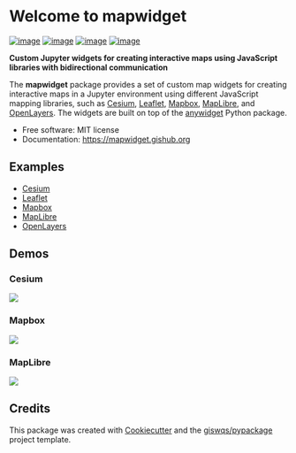 # Welcome to mapwidget

<!-- [![image](https://img.shields.io/conda/vn/conda-forge/mapwidget.svg)](https://anaconda.org/conda-forge/mapwidget) -->

[![image](https://img.shields.io/pypi/v/mapwidget.svg)](https://pypi.python.org/pypi/mapwidget)
[![image](https://studiolab.sagemaker.aws/studiolab.svg)](https://studiolab.sagemaker.aws/import/github/giswqs/mapwidget/blob/master/docs/examples/maplibre.ipynb)
[![image](https://img.shields.io/badge/Open-Planetary%20Computer-black?style=flat&logo=microsoft)](https://pccompute.westeurope.cloudapp.azure.com/compute/hub/user-redirect/git-pull?repo=https://github.com/giswqs/mapwidget&urlpath=lab/tree/mapwidget/docs/examples/maplibre.ipynb&branch=master)
[![image](https://colab.research.google.com/assets/colab-badge.svg)](https://colab.research.google.com/github/giswqs/mapwidget/blob/master/docs/examples/maplibre.ipynb)

**Custom Jupyter widgets for creating interactive maps using JavaScript libraries with bidirectional communication**

The **mapwidget** package provides a set of custom map widgets for creating interactive maps in a Jupyter environment using different JavaScript mapping libraries, such as [Cesium](https://cesium.com/), [Leaflet](https://leafletjs.com/), [Mapbox](https://www.mapbox.com/), [MapLibre](https://maplibre.org/), and [OpenLayers](https://openlayers.org/). The widgets are built on top of the [anywidget](https://github.com/manzt/anywidget) Python package.

-   Free software: MIT license
-   Documentation: https://mapwidget.gishub.org

## Examples

-   [Cesium](https://mapwidget.gishub.org/examples/cesium)
-   [Leaflet](https://mapwidget.gishub.org/examples/leaflet)
-   [Mapbox](https://mapwidget.gishub.org/examples/mapbox)
-   [MapLibre](https://mapwidget.gishub.org/examples/maplibre)
-   [OpenLayers](https://mapwidget.gishub.org/examples/openlayers)

## Demos

### Cesium

![](https://i.imgur.com/6quoDtN.gif)

### Mapbox

![](https://i.imgur.com/4uIEnAJ.gif)

### MapLibre

![](https://i.imgur.com/o2ZHeTL.gif)

## Credits

This package was created with [Cookiecutter](https://github.com/cookiecutter/cookiecutter) and the [giswqs/pypackage](https://github.com/giswqs/pypackage) project template.
